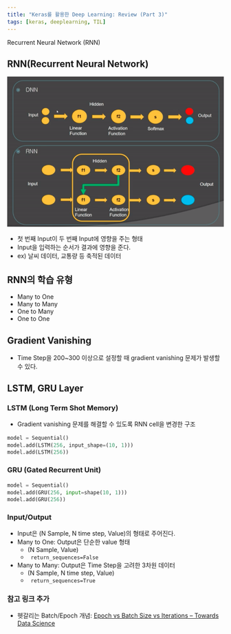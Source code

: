 ```yaml
---
title: "Keras를 활용한 Deep Learning: Review (Part 3)"
tags: [keras, deeplearning, TIL]
---
```


Recurrent Neural Network (RNN)

<!--more-->

## RNN(Recurrent Neural Network)
![](/assets/images/keras-deep-learning-3/screenshot%202019-01-10%20PM%2011.43.53.png)

- 첫 번째 Input이 두 번째 Input에 영향을 주는 형태
- Input을 입력하는 순서가 결과에 영향을 준다.
- ex) 날씨 데이터, 교통량 등 축적된 데이터


## RNN의 학습 유형
 - Many to One
 - Many to Many
 - One to Many
 - One to One

## Gradient Vanishing
 - Time Step을 200~300 이상으로 설정할 때 gradient vanishing 문제가 발생할 수 있다.

## LSTM, GRU Layer
### LSTM (Long Term Shot Memory)

- Gradient vanishing 문제를 해결할 수 있도록 RNN cell을 변경한 구조

```python
model = Sequential()
model.add(LSTM(256, input_shape=(10, 1)))
model.add(LSTM(256))
```

###  GRU (Gated Recurrent Unit)
```python
model = Sequential()
model.add(GRU(256, input=shape(10, 1)))
model.add(GRU(256))
```

### Input/Output
- Input은 (N Sample, N time step, Value)의 형태로 주어진다.
- Many to One: Output은 단순한 value 형태
	- (N Sample, Value)
	- ` return_sequences=False`
- Many to Many: Output은 Time Step을 고려한 3차원 데이터
	- (N Sample, N time step, Value)
	-  ` return_sequences=True`


### 참고 링크 추가
- 헷갈리는 Batch/Epoch 개념: [Epoch vs Batch Size vs Iterations – Towards Data Science](https://towardsdatascience.com/epoch-vs-iterations-vs-batch-size-4dfb9c7ce9c9)










